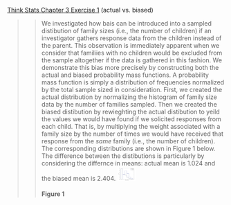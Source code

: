 [Think Stats Chapter 3 Exercise 1](http://greenteapress.com/thinkstats2/html/thinkstats2004.html#toc31) (actual vs. biased)

>> We investigated how bais can be introduced into a sampled distibution of family sizes (i.e., the number of children) if an investigator gathers response data from the children instead of the parent. This observation is immediately apparent when we consider that familiies with no children would be excluded from the sample altogether if the data is gathered in this fashion. We demonstrate this bias more precisely by constructing both the actual and biased probability mass functions. A probability mass function is simply a distribution of frequencies normalized by the total sample sized in consideration. 
>>First, we created the actual distribution by normalizing the histogram of family size data by the number of families sampled. Then we created the biased distibution by rewieghting the actual distibution to yeild the values we would have found if we solicited responses from each child. That is, by multiplying the weight associated with a family size by the number of times we would have received that response from the *same* family (i.e., the number of children). The corresponding distributions are shown in Figure 1 below. The difference between the distibutions is particularly by considering the differnce in means: actual mean is 1.024 and the biased mean is 2.404.
>> <img src="https://github.com/jstnstwrt/dsp/blob/master/img/figure_ex31.png" title="Figure depicting probability mass funcstions" alt="alt text" style="width:10%;" >
>> #### Figure 1